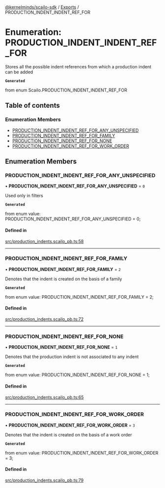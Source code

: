 [@kernelminds/scailo-sdk](../README.md) / [Exports](../modules.md) / PRODUCTION\_INDENT\_INDENT\_REF\_FOR

# Enumeration: PRODUCTION\_INDENT\_INDENT\_REF\_FOR

Stores all the possible indent references from which a production indent can be added

**`Generated`**

from enum Scailo.PRODUCTION_INDENT_INDENT_REF_FOR

## Table of contents

### Enumeration Members

- [PRODUCTION\_INDENT\_INDENT\_REF\_FOR\_ANY\_UNSPECIFIED](PRODUCTION_INDENT_INDENT_REF_FOR.md#production_indent_indent_ref_for_any_unspecified)
- [PRODUCTION\_INDENT\_INDENT\_REF\_FOR\_FAMILY](PRODUCTION_INDENT_INDENT_REF_FOR.md#production_indent_indent_ref_for_family)
- [PRODUCTION\_INDENT\_INDENT\_REF\_FOR\_NONE](PRODUCTION_INDENT_INDENT_REF_FOR.md#production_indent_indent_ref_for_none)
- [PRODUCTION\_INDENT\_INDENT\_REF\_FOR\_WORK\_ORDER](PRODUCTION_INDENT_INDENT_REF_FOR.md#production_indent_indent_ref_for_work_order)

## Enumeration Members

### PRODUCTION\_INDENT\_INDENT\_REF\_FOR\_ANY\_UNSPECIFIED

• **PRODUCTION\_INDENT\_INDENT\_REF\_FOR\_ANY\_UNSPECIFIED** = ``0``

Used only in filters

**`Generated`**

from enum value: PRODUCTION_INDENT_INDENT_REF_FOR_ANY_UNSPECIFIED = 0;

#### Defined in

[src/production_indents.scailo_pb.ts:58](https://github.com/scailo/ts-sdk/blob/c10a36b57201dfa5903d4b53efa1e62aa6208936/src/production_indents.scailo_pb.ts#L58)

___

### PRODUCTION\_INDENT\_INDENT\_REF\_FOR\_FAMILY

• **PRODUCTION\_INDENT\_INDENT\_REF\_FOR\_FAMILY** = ``2``

Denotes that the indent is created on the basis of a family

**`Generated`**

from enum value: PRODUCTION_INDENT_INDENT_REF_FOR_FAMILY = 2;

#### Defined in

[src/production_indents.scailo_pb.ts:72](https://github.com/scailo/ts-sdk/blob/c10a36b57201dfa5903d4b53efa1e62aa6208936/src/production_indents.scailo_pb.ts#L72)

___

### PRODUCTION\_INDENT\_INDENT\_REF\_FOR\_NONE

• **PRODUCTION\_INDENT\_INDENT\_REF\_FOR\_NONE** = ``1``

Denotes that the production indent is not associated to any indent

**`Generated`**

from enum value: PRODUCTION_INDENT_INDENT_REF_FOR_NONE = 1;

#### Defined in

[src/production_indents.scailo_pb.ts:65](https://github.com/scailo/ts-sdk/blob/c10a36b57201dfa5903d4b53efa1e62aa6208936/src/production_indents.scailo_pb.ts#L65)

___

### PRODUCTION\_INDENT\_INDENT\_REF\_FOR\_WORK\_ORDER

• **PRODUCTION\_INDENT\_INDENT\_REF\_FOR\_WORK\_ORDER** = ``3``

Denotes that the indent is created on the basis of a work order

**`Generated`**

from enum value: PRODUCTION_INDENT_INDENT_REF_FOR_WORK_ORDER = 3;

#### Defined in

[src/production_indents.scailo_pb.ts:79](https://github.com/scailo/ts-sdk/blob/c10a36b57201dfa5903d4b53efa1e62aa6208936/src/production_indents.scailo_pb.ts#L79)
